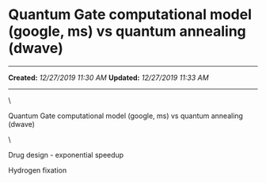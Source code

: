 Quantum Gate computational model (google, ms) vs quantum annealing (dwave)
==========================================================================

  -------------- -----------------------
  **Created:**   *12/27/2019 11:30 AM*
  **Updated:**   *12/27/2019 11:33 AM*
  -------------- -----------------------

\

Quantum Gate computational model (google, ms) vs quantum annealing
(dwave)

\

Drug design - exponential speedup

Hydrogen fixation

 
